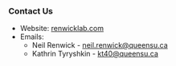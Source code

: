 ### Contact Us

* Website: [renwicklab.com](http://renwicklab.com/)
* Emails:
    *   Neil Renwick - [neil.renwick@queensu.ca](mailto:neil.renwick@queensu.ca)
    *   Kathrin Tyryshkin - [kt40@queensu.ca](mailto:kt40@queensu.ca)

